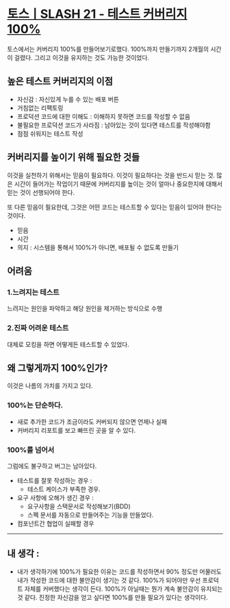 # [토스ㅣSLASH 21 - 테스트 커버리지 100%](https://www.youtube.com/watch?v=jdlBu2vFv58)


토스에서는 커버리지 100%를 만들어보기로했다. 100%까지 만들기까지 2개월의 시간이 걸렸다. 그리고 이것을 유지하는 것도 가능한 것이었다. 

## 높은 테스트 커버리지의 이점 

- 자신감 : 자신있게 누를 수 있는 배포 버튼 
- 거침없는 리팩토링 
- 프로덕션 코드에 대한 이해도 : 이해하지 못하면 코드를 작성할 수 없음
- 불필요한 프로덕션 코드가 사라짐 : 남아있는 것이 있다면 테스트를 작성해야함 
- 점점 쉬워지는 테스트 작성 



## 커버리지를 높이기 위해 필요한 것들 

이것을 실천하기 위해서는 믿음이 필요하다. 이것이 필요하다는 것을 반드시 믿는 것. 많은 시간이 들어가는 작업이기 때문에 커버리지를 높이는 것이 얼마나 중요한지에 대해서 믿는 것이 선행되어야 한다. 

또 다른 믿음이 필요한데, 그것은 어떤 코드는 테스트할 수 있다는 믿음이 있어야 한다는 것이다. 

- 믿음 
- 시간 
- 의지 : 시스템을 통해서 100%가 아니면, 배포될 수 없도록 만들기 


## 어려움 


### 1.느려지는 테스트 
느려지는 원인을 파악하고 해당 원인을 제거하는 방식으로 수행 

### 2.진짜 어려운 테스트 
대체로 모킹을 하면 어떻게든 테스트할 수 있었다.



## 왜 그렇게까지 100%인가? 

이것은 나름의 가치를 가지고 있다. 


### 100%는 단순하다. 

- 새로 추가한 코드가 조금이라도 커버되지 않으면 언제나 실패 
- 커버리지 리포트를 보고 빠뜨린 곳을 알 수 있다. 


### 100%를 넘어서 

그럼에도 불구하고 버그는 남아있다. 
- 테스트를 잘못 작성하는 경우 : 
	- 테스트 케이스가 부족한 경우. 
- 요구 사항에 오해가 생긴 경우 : 
	- 요구사항을 스택문서로 작성해보기(BDD) 
	- 스펙 문서를 자동으로 만들어주는 기능을 만들었다. 
- 컴포넌트간 협업이 실패할 경우 




--- 

## 내 생각 : 

- 내가 생각하기에 100%가 필요한 이유는 코드를 작성하면서 90% 정도만 머물러도 내가 작성한 코드에 대한 불안감이 생기는 것 같다. 100%가 되어야만 우선 프로덕트 자체를 커버했다는 생각이 든다. 100%가 아닐때는 뭔가 계속 불안감이 유지되는 것 같다. 진정한 자신감을 얻고 싶다면 100%를 만들 필요가 있다는 생각이다. 

